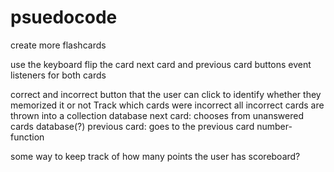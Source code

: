 # psuedocode

<!-- Pre-load your app with some data- (collection)
  objects within an array
    properties each card will have
      card number:
      english word:
      korean word:
      answered: true/false
      correct: true/false
      **the only problem is how i will access these cards- stress**

let the user flip through them quickly (back or front)
  create button to flip to the other side of the card
  if the english word is showing then show korean word
  but if korean word is showing

    event listener- something hidden and then shows?(google) -->

create more flashcards

use the keyboard flip the card
  next card and previous card buttons
    event listeners for both cards

correct and incorrect button that the user can click to identify whether they memorized it or not
  Track which cards were incorrect
  all incorrect cards are thrown into a collection database
    next card: chooses from unanswered cards database(?)
    previous card: goes to the previous card number- function


some way to keep track of how many points the user has
  scoreboard?


<!-- re-display them until the user gets them right!
  cards in incorrect card database will be thrown back into the deck through some type of function -->
